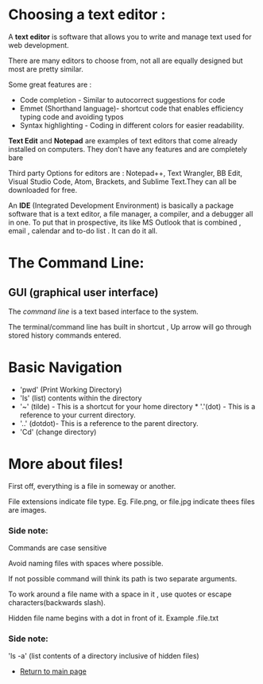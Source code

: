 # Choosing a text editor :

A **text editor** is software that allows you to write and manage text used for web development.

There are many editors to choose from, not all are equally designed but most are pretty similar.

Some great features are :

- Code completion - Similar to autocorrect suggestions for code
- Emmet (Shorthand language)- shortcut code that enables efficiency typing code and avoiding typos
- Syntax highlighting - Coding in different colors for easier readability.

**Text Edit** and **Notepad** are examples of text editors that come already installed on computers. They don’t have any features and are completely bare

Third party Options for editors are : Notepad++, Text Wrangler, BB Edit, Visual Studio Code, Atom, Brackets, and Sublime Text.They can all be downloaded for free.

An **IDE** (Integrated Development Environment) is basically a package software that is a text editor, a file manager, a compiler, and a debugger all in one. To put that in prospective, its like MS Outlook that is combined , email , calendar and to-do list . It can do it all.

# The Command Line:

## GUI (graphical user interface)

The _command line_ is a text based interface to the system.

The terminal/command line has built in shortcut , Up arrow will go through stored history commands entered.

# Basic Navigation

- 'pwd' (Print Working Directory)
- 'ls' (list) contents within the directory
- '~' (tilde) - This is a shortcut for your home directory
  \* '.'(dot) - This is a reference to your current directory.
- '..' (dotdot)- This is a reference to the parent directory.
- 'Cd' (change directory)

# More about files!

First off, everything is a file in someway or another.

File extensions indicate file type. Eg. File.png, or file.jpg indicate thees files are images.

### Side note:

Commands are case sensitive

Avoid naming files with spaces where possible.

If not possible command will think its path is two separate arguments.

To work around a file name with a space in it , use quotes or escape characters(backwards slash\).

Hidden file name begins with a dot in front of it. Example .file.txt

### Side note:

'ls -a' (list contents of a directory inclusive of hidden files)

- [Return to main page](https://shawn-ebanks.github.io/Reading-Notes/)
